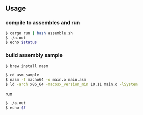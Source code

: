 ## Usage

### compile to assembles and run
```sh
$ cargo run | bash assemble.sh
$ ./a.out
$ echo $status
```

### build assembly sample

```sh
$ brew install nasm
```

```sh
$ cd asm_sample
$ nasm -f macho64 -o main.o main.asm
$ ld -arch x86_64 -macosx_version_min 10.11 main.o -lSystem
```

run

```sh
$ ./a.out
$ echo $?
```
